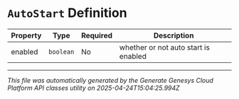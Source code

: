 # `AutoStart` Definition

| Property | Type | Required | Description |
|----------|------|----------|-------------|
| enabled | `boolean` | No | whether or not auto start is enabled |

---

*This file was automatically generated by the Generate Genesys Cloud Platform API classes utility on 2025-04-24T15:04:25.994Z*